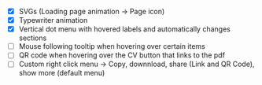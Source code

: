 - [x] SVGs (Loading page animation -> Page icon)
- [x] Typewriter animation
- [x] Vertical dot menu with hovered labels and automatically changes sections
- [ ] Mouse following tooltip when hovering over certain items
- [ ] QR code when hovering over the CV button that links to the pdf
- [ ] Custom right click menu -> Copy, downnload, share (Link and QR Code), show more (default menu)
